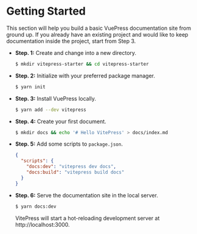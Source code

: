 # Getting Started

This section will help you build a basic VuePress documentation site from ground up. If you already have an existing project and would like to keep documentation inside the project, start from Step 3.

- **Step. 1:** Create and change into a new directory.

  ```bash
  $ mkdir vitepress-starter && cd vitepress-starter
  ```

- **Step. 2:** Initialize with your preferred package manager.

  ```bash
  $ yarn init
  ```

- **Step. 3:** Install VuePress locally.

  ```bash
  $ yarn add --dev vitepress
  ```

- **Step. 4:** Create your first document.

  ```bash
  $ mkdir docs && echo '# Hello VitePress' > docs/index.md
  ```

- **Step. 5:** Add some scripts to `package.json`.

  ```json
  {
    "scripts": {
      "docs:dev": "vitepress dev docs",
      "docs:build": "vitepress build docs"
    }
  }
  ```

- **Step. 6:** Serve the documentation site in the local server.

  ```bash
  $ yarn docs:dev
  ```

  VitePress will start a hot-reloading development server at http://localhost:3000.

